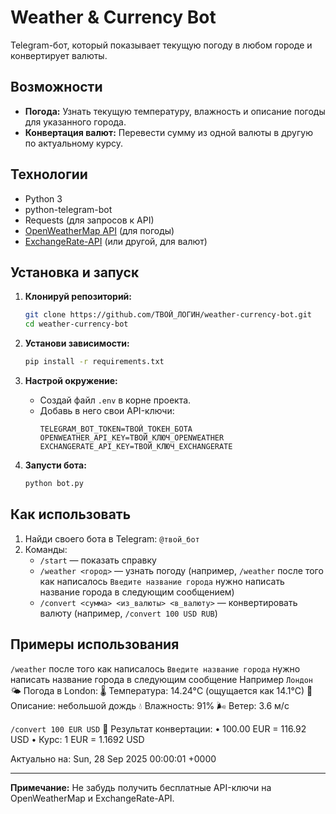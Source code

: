 # Weather & Currency Bot

Telegram-бот, который показывает текущую погоду в любом городе и конвертирует валюты.

## Возможности

*   **Погода:** Узнать текущую температуру, влажность и описание погоды для указанного города.
*   **Конвертация валют:** Перевести сумму из одной валюты в другую по актуальному курсу.

## Технологии

*   Python 3
*   python-telegram-bot
*   Requests (для запросов к API)
*   [OpenWeatherMap API](https://openweathermap.org/api) (для погоды)
*   [ExchangeRate-API](https://www.exchangerate-api.com/) (или другой, для валют)

## Установка и запуск

1.  **Клонируй репозиторий:**
    ```bash
    git clone https://github.com/ТВОЙ_ЛОГИН/weather-currency-bot.git
    cd weather-currency-bot
    ```

2.  **Установи зависимости:**
    ```bash
    pip install -r requirements.txt
    ```

3.  **Настрой окружение:**
    *   Создай файл `.env` в корне проекта.
    *   Добавь в него свои API-ключи:
        ```env
        TELEGRAM_BOT_TOKEN=ТВОЙ_ТОКЕН_БОТА
        OPENWEATHER_API_KEY=ТВОЙ_КЛЮЧ_OPENWEATHER
        EXCHANGERATE_API_KEY=ТВОЙ_КЛЮЧ_EXCHANGERATE
        ```

4.  **Запусти бота:**
    ```bash
    python bot.py
    ```

## Как использовать

1.  Найди своего бота в Telegram: `@твой_бот`
2.  Команды:
    *   `/start` — показать справку
    *   `/weather <город>` — узнать погоду (например, `/weather` после того как написалось `Введите название города` нужно написать название города в следующим сообщением)
    *   `/convert <сумма> <из_валюты> <в_валюту>` — конвертировать валюту (например, `/convert 100 USD RUB`)

## Примеры использования

`/weather` после того как написалось `Введите название города` нужно написать название города в следующим сообщение
Например `Лондон`
🌤 Погода в London:
🌡 Температура: 14.24°C (ощущается как 14.1°C)
📝 Описание: небольшой дождь
💧 Влажность: 91%
🌬 Ветер: 3.6 м/с

`/convert 100 EUR USD`
💱 Результат конвертации:
• 100.00 EUR = 116.92 USD
• Курс: 1 EUR = 1.1692 USD

Актуально на: Sun, 28 Sep 2025 00:00:01 +0000

---

**Примечание:** Не забудь получить бесплатные API-ключи на OpenWeatherMap и ExchangeRate-API.
